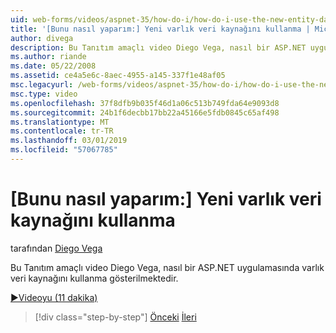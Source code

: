 ```yaml
---
uid: web-forms/videos/aspnet-35/how-do-i/how-do-i-use-the-new-entity-data-source
title: '[Bunu nasıl yaparım:] Yeni varlık veri kaynağını kullanma | Microsoft Docs'
author: divega
description: Bu Tanıtım amaçlı video Diego Vega, nasıl bir ASP.NET uygulamasında varlık veri kaynağını kullanma gösterilmektedir.
ms.author: riande
ms.date: 05/22/2008
ms.assetid: ce4a5e6c-8aec-4955-a145-337f1e48af05
msc.legacyurl: /web-forms/videos/aspnet-35/how-do-i/how-do-i-use-the-new-entity-data-source
msc.type: video
ms.openlocfilehash: 37f8dfb9b035f46d1a06c513b749fda64e9093d8
ms.sourcegitcommit: 24b1f6decbb17bb22a45166e5fdb0845c65af498
ms.translationtype: MT
ms.contentlocale: tr-TR
ms.lasthandoff: 03/01/2019
ms.locfileid: "57067785"
---
```

<a name="how-do-i-use-the-new-entity-data-source"></a>[Bunu nasıl yaparım:] Yeni varlık veri kaynağını kullanma
====================
tarafından [Diego Vega](https://github.com/divega)

Bu Tanıtım amaçlı video Diego Vega, nasıl bir ASP.NET uygulamasında varlık veri kaynağını kullanma gösterilmektedir.

[&#9654;Videoyu (11 dakika)](https://channel9.msdn.com/Blogs/ASP-NET-Site-Videos/how-do-i-use-the-new-entity-data-source)

> [!div class="step-by-step"]
> [Önceki](how-do-i-get-started-with-the-entity-framework.md)
> [İleri](how-do-i-serialize-a-graph-with-the-entity-framework.md)
